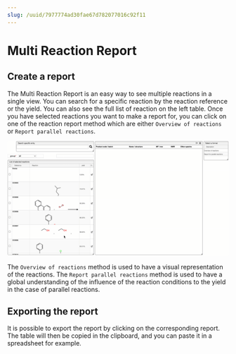 ```yaml
---
slug: /uuid/7977774ad30fae67d782077016c92f11
---
```



# Multi Reaction Report

## Create a report

The Multi Reaction Report is an easy way to see multiple reactions in a single view. You can search for a specific reaction by the reaction reference or the yield. You can also see the full list of reaction on the left table. Once you have selected reactions you want to make a report for, you can click on one of the reaction report method which are either `Overview of reactions` or `Report parallel reactions`.

![reaction_report](reaction_report.gif)

The `Overview of reactions` method is used to have a visual representation of the reactions. The `Report parallel reactions` method is used to have a global understanding of the influence of the reaction conditions to the yield in the case of parallel reactions.


## Exporting the report

It is possible to export the report by clicking on the corresponding report. The table will then be copied in the clipboard, and you can paste it in a spreadsheet for example.
